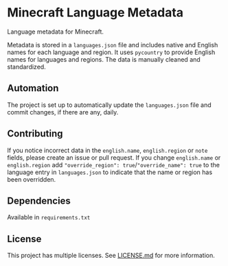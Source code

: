 # Minecraft Language Metadata
Language metadata for Minecraft. 

Metadata is stored in a `languages.json` file and includes native and English names for each language and region.
It uses `pycountry` to provide English names for languages and regions. The data is manually cleaned and standardized.

## Automation
The project is set up to automatically update the `languages.json` file and commit changes, if there are any, daily.

## Contributing
If you notice incorrect data in the `english.name`, `english.region` or `note` fields, please create an issue or pull request.
If you change `english.name` or `english.region` add `"override_region": true`/`"override_name": true` to the language entry in `languages.json` to indicate that the name or region has been overridden.

## Dependencies
Available in `requirements.txt`

## License
This project has multiple licenses. See [LICENSE.md](LICENSE.md) for more information.

